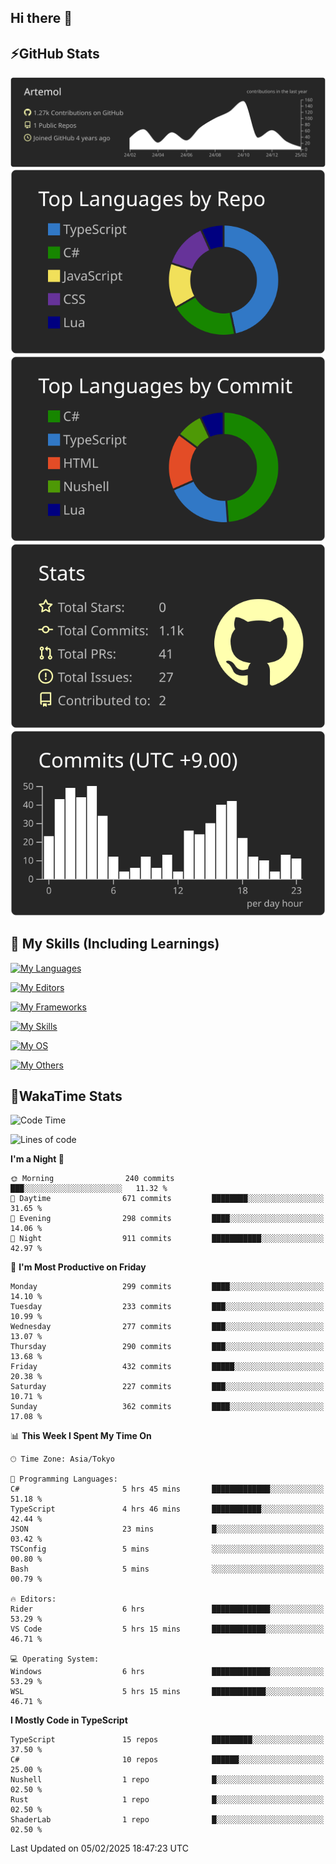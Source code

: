 ## Hi there 👋
<!--
**Artemol/Artemol** is a ✨ _special_ ✨ repository because its `README.md` (this file) appears on your GitHub profile.

Here are some ideas to get you started:

- 🔭 I’m currently working on ...
- 🌱 I’m currently learning ...
- 👯 I’m looking to collaborate on ...
- 🤔 I’m looking for help with ...
- 💬 Ask me about ...
- 📫 How to reach me: ...
- 😄 Pronouns: ...
- ⚡ Fun fact: ...
-->

## ⚡GitHub Stats
[![](https://raw.githubusercontent.com/Artemol/Artemol/main/profile-summary-card-output/apprentice/0-profile-details.svg)](https://github.com/vn7n24fzkq/github-profile-summary-cards)
[![](https://raw.githubusercontent.com/Artemol/Artemol/main/profile-summary-card-output/apprentice/1-repos-per-language.svg)](https://github.com/vn7n24fzkq/github-profile-summary-cards) [![](https://raw.githubusercontent.com/Artemol/Artemol/main/profile-summary-card-output/apprentice/2-most-commit-language.svg)](https://github.com/vn7n24fzkq/github-profile-summary-cards)
[![](https://raw.githubusercontent.com/Artemol/Artemol/main/profile-summary-card-output/apprentice/3-stats.svg)](https://github.com/vn7n24fzkq/github-profile-summary-cards) [![](https://raw.githubusercontent.com/Artemol/Artemol/main/profile-summary-card-output/apprentice/4-productive-time.svg)](https://github.com/vn7n24fzkq/github-profile-summary-cards)

## 🌱 My Skills (Including Learnings)

<!--
### Languages
-->
[![My Languages](https://skillicons.dev/icons?i=ts,py,cs,dotnet,rust,go,c,matlab,css)](https://skillicons.dev)

<!--
### Editors
-->
[![My Editors](https://skillicons.dev/icons?i=vscode,neovim,vim,visualstudio,idea)](https://skillicons.dev)

<!--
### Frameworks
-->
[![My Frameworks](https://skillicons.dev/icons?i=react,nestjs,vite,tailwind,tauri,electron,remix,nextjs,fastapi)](https://skillicons.dev)

<!--
### Tools
-->
[![My Skills](https://skillicons.dev/icons?i=git,nodejs,docker,unity,postman,bun,discord,cloudflare,bash,prometheus,grafana,obsidian)](https://skillicons.dev)

<!--
### OS
-->
[![My OS](https://skillicons.dev/icons?i=windows,ubuntu)](https://skillicons.dev)

<!--
### Others
-->
[![My Others](https://skillicons.dev/icons?i=github,raspberrypi,gcp)](https://skillicons.dev)

## 💬WakaTime Stats
<!--START_SECTION:waka-->
![Code Time](http://img.shields.io/badge/Code%20Time-437%20hrs%2032%20mins-blue)

![Lines of code](https://img.shields.io/badge/From%20Hello%20World%20I%27ve%20Written-11.9%20million%20lines%20of%20code-blue)

**I'm a Night 🦉** 

```text
🌞 Morning                240 commits         ███░░░░░░░░░░░░░░░░░░░░░░   11.32 % 
🌆 Daytime                671 commits         ████████░░░░░░░░░░░░░░░░░   31.65 % 
🌃 Evening                298 commits         ████░░░░░░░░░░░░░░░░░░░░░   14.06 % 
🌙 Night                  911 commits         ███████████░░░░░░░░░░░░░░   42.97 % 
```
📅 **I'm Most Productive on Friday** 

```text
Monday                   299 commits         ████░░░░░░░░░░░░░░░░░░░░░   14.10 % 
Tuesday                  233 commits         ███░░░░░░░░░░░░░░░░░░░░░░   10.99 % 
Wednesday                277 commits         ███░░░░░░░░░░░░░░░░░░░░░░   13.07 % 
Thursday                 290 commits         ███░░░░░░░░░░░░░░░░░░░░░░   13.68 % 
Friday                   432 commits         █████░░░░░░░░░░░░░░░░░░░░   20.38 % 
Saturday                 227 commits         ███░░░░░░░░░░░░░░░░░░░░░░   10.71 % 
Sunday                   362 commits         ████░░░░░░░░░░░░░░░░░░░░░   17.08 % 
```


📊 **This Week I Spent My Time On** 

```text
🕑︎ Time Zone: Asia/Tokyo

💬 Programming Languages: 
C#                       5 hrs 45 mins       █████████████░░░░░░░░░░░░   51.18 % 
TypeScript               4 hrs 46 mins       ███████████░░░░░░░░░░░░░░   42.44 % 
JSON                     23 mins             █░░░░░░░░░░░░░░░░░░░░░░░░   03.42 % 
TSConfig                 5 mins              ░░░░░░░░░░░░░░░░░░░░░░░░░   00.80 % 
Bash                     5 mins              ░░░░░░░░░░░░░░░░░░░░░░░░░   00.79 % 

🔥 Editors: 
Rider                    6 hrs               █████████████░░░░░░░░░░░░   53.29 % 
VS Code                  5 hrs 15 mins       ████████████░░░░░░░░░░░░░   46.71 % 

💻 Operating System: 
Windows                  6 hrs               █████████████░░░░░░░░░░░░   53.29 % 
WSL                      5 hrs 15 mins       ████████████░░░░░░░░░░░░░   46.71 % 
```

**I Mostly Code in TypeScript** 

```text
TypeScript               15 repos            █████████░░░░░░░░░░░░░░░░   37.50 % 
C#                       10 repos            ██████░░░░░░░░░░░░░░░░░░░   25.00 % 
Nushell                  1 repo              █░░░░░░░░░░░░░░░░░░░░░░░░   02.50 % 
Rust                     1 repo              █░░░░░░░░░░░░░░░░░░░░░░░░   02.50 % 
ShaderLab                1 repo              █░░░░░░░░░░░░░░░░░░░░░░░░   02.50 % 
```




 Last Updated on 05/02/2025 18:47:23 UTC
<!--END_SECTION:waka-->
